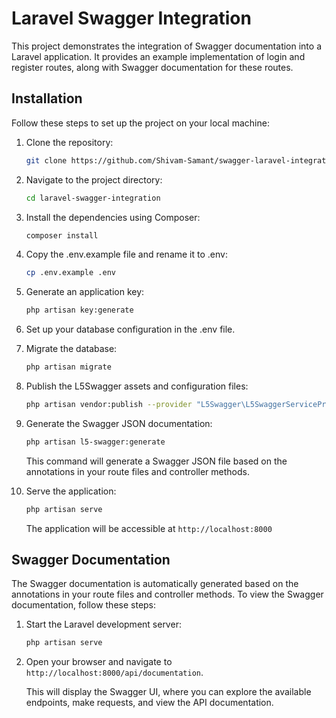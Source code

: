 # Laravel Swagger Integration

This project demonstrates the integration of Swagger documentation into a Laravel application. It provides an example implementation of login and register routes, along with Swagger documentation for these routes.

## Installation

Follow these steps to set up the project on your local machine:

1. Clone the repository:

    ```sh 
    git clone https://github.com/Shivam-Samant/swagger-laravel-integration.git
    ```

1. Navigate to the project directory:

    ```sh
    cd laravel-swagger-integration
    ```

1. Install the dependencies using Composer:

    ```sh
    composer install
    ```

1. Copy the .env.example file and rename it to .env:

    ```sh
    cp .env.example .env
    ```

1. Generate an application key:

    ```sh
    php artisan key:generate
    ```

1. Set up your database configuration in the .env file.

1. Migrate the database:

    ```sh
    php artisan migrate
    ```

1. Publish the L5Swagger assets and configuration files:

    ```sh
    php artisan vendor:publish --provider "L5Swagger\L5SwaggerServiceProvider"
    ```

1. Generate the Swagger JSON documentation:

    ```sh
    php artisan l5-swagger:generate
    ```
    This command will generate a Swagger JSON file based on the annotations in your route files and controller methods.

1. Serve the application:

    ```sh
    php artisan serve
    ```
    The application will be accessible at `http://localhost:8000`

## Swagger Documentation

The Swagger documentation is automatically generated based on the annotations in your route files and controller methods. To view the Swagger documentation, follow these steps:

1. Start the Laravel development server:

    ```sh
    php artisan serve
    ```
2. Open your browser and navigate to `http://localhost:8000/api/documentation`.

    This will display the Swagger UI, where you can explore the available endpoints, make requests, and view the API documentation.